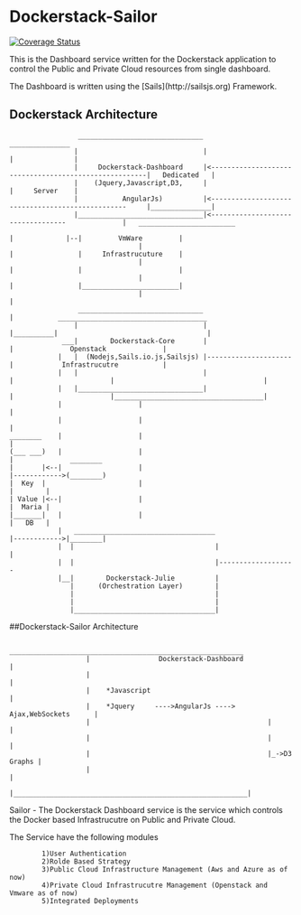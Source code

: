 # Dockerstack-Sailor


[![Coverage Status](https://img.shields.io/coveralls/dockerstack/dockerstack-dashboard.svg)](https://coveralls.io/r/dockerstack/dockerstack-dashboard)

<p>This is the Dashboard service written for the Dockerstack application to control the Public and Private Cloud resources from single dashboard.

<p>The Dashboard is written using the [Sails](http://sailsjs.org) Framework. 


## Dockerstack Architecture
				 	 _______________________________														 _______________
					|						 		|														|               |
					|     Dockerstack-Dashboard		|<------------------------------------------------------|	Dedicated	|
					|    (Jquery,Javascript,D3,		|														|	  Server	|
					|			AngularJs)			|<-------------------------------------------------		|_______________|			
					|_______________________________|<----------------------------------       		  |	  ________________________			
																						|			  |--|		   VmWare 		  |
									|													|				 |	   Infrastrucuture	  |
							       	|													|				 |						  |
									|													|				 |________________________|	
									|											        |
                     _______________________________									|		    _____________________________________
					|								|						            |__________|									 |
				 ___|		 Dockerstack-Core		|						                       |	      	  Openstack    			 |
				|   |  (Nodejs,Sails.io.js,Sailsjs)	|---------------------						   |			Infrastrucutre			 |
				|	|								|					  |						   |                                     |
				|	|_______________________________|					  |						   |_____________________________________|	
				|					|									  |
				|					|									  |	
	________	|					|									  |
   	(___ ___)	|					|									  |				 ________
   	|  		|<--|					|									  |------------>(________)
   	|  Key	|						|													|		 |
   	| Value	|<--|					|													|  Maria |
  	|_______|	|					|													|   DB	 |
				|	___________________________________					  |------------>|________|
				|  |								   |				  |
                |  |								   |-------------------
                |__|		Dockerstack-Julie		   |
                   |	  (Orchestration Layer)	       |
                   |								   |
                   |								   |
                   |___________________________________|




##Dockerstack-Sailor Architecture
	
						__________________________________________________________
					   |				 Dockerstack-Dashboard					  |
					   |														  |
					   |	*Javascript											  |
					   |	*Jquery		---->AngularJs ----> Ajax,WebSockets	  |
					   |											|			  |
					   |											|			  |
					   |											|_->D3 Graphs |
					   |														  |
					   |__________________________________________________________|


<p> Sailor - The Dockerstack Dashboard service is the service which controls the Docker based Infrastrucutre on Public and Private Cloud.

The Service have the following modules
		
			1)User Authentication
			2)Rolde Based Strategy
			3)Public Cloud Infrastructure Management (Aws and Azure as of now)
			4)Private Cloud Infrastrucutre Management (Openstack and Vmware as of now)
			5)Integrated Deployments